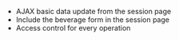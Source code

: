 - AJAX basic data update from the session page
- Include the beverage form in the session page
- Access control for every operation
